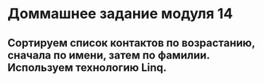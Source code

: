 # Доммашнее задание модуля 14

## Сортируем список контактов по возрастанию, сначала по имени, затем по фамилии. Используем технологию Linq.
